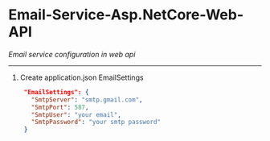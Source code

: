 # Email-Service-Asp.NetCore-Web-API
*Email service configuration in web api*

---

1. Create application.json EmailSettings

   ```json
    "EmailSettings": {
      "SmtpServer": "smtp.gmail.com",
      "SmtpPort": 587,
      "SmtpUser": "your email",
      "SmtpPassword": "your smtp password"
    }
   ```
